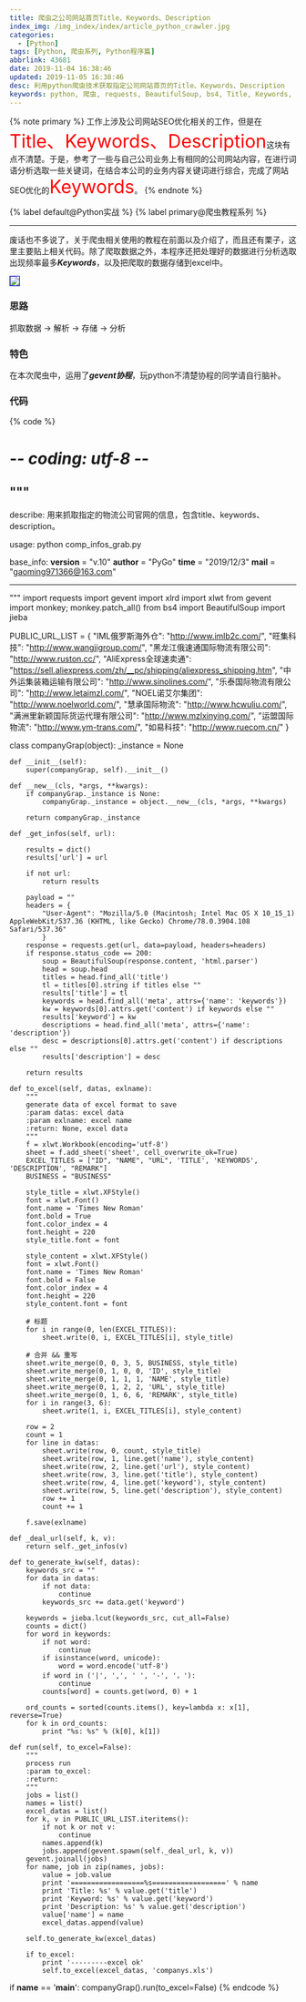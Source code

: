 ```yaml
---
title: 爬虫之公司网站首页Title、Keywords、Description
index_img: /img_index/index/article_python_crawler.jpg
categories:
  - [Python]
tags: [Python, 爬虫系列, Python程序篇]
abbrlink: 43681
date: 2019-11-04 16:38:46
updated: 2019-11-05 16:38:46
desc: 利用python爬虫技术获取指定公司网站首页的Title、Keywords、Description
keywords: python, 爬虫, requests, BeautifulSoup, bs4, Title, Keywords, Description, 脚本, 程序
---
```


{% note primary %}
工作上涉及公司网站SEO优化相关的工作，但是在<font color='red' size=6.5>Title、Keywords、Description</font>这块有点不清楚。于是，参考了一些与自己公司业务上有相同的公司网站内容，在进行词语分析选取一些关键词，在结合本公司的业务内容关键词进行综合，完成了网站SEO优化的<font color='red' size=6.5>Keywords</font>。
{% endnote %}




<!--more-->


{% label default@Python实战 %} {% label primary@爬虫教程系列 %}

<hr />

废话也不多说了，关于爬虫相关使用的教程在前面以及介绍了，而且还有栗子，这里主要贴上相关代码。除了爬取数据之外，本程序还把处理好的数据进行分析选取出现频率最多***Keywords***，以及把爬取的数据存储到excel中。

<img src="article_kwpachong.jpg" style="border:1.5px solid blue"/>

### 思路

抓取数据 -> 解析 -> 存储 -> 分析

### 特色

在本次爬虫中，运用了***gevent协程***，玩python不清楚协程的同学请自行脑补。

### 代码

{% code %}
# -*- coding: utf-8 -*-

"""
------------------------------------------------

describe:
    用来抓取指定的物流公司官网的信息，包含title、keywords、description。

usage:
    python comp_infos_grab.py


base_info:
    __version__ = "v.10"
    __author__ = "PyGo"
    __time__ = "2019/12/3"
    __mail__ = "gaoming971366@163.com"

------------------------------------------------
"""
import requests
import gevent
import xlrd
import xlwt
from gevent import monkey; monkey.patch_all()
from bs4 import BeautifulSoup
import jieba

PUBLIC_URL_LIST = {
    "IML俄罗斯海外仓": "http://www.imlb2c.com/",
    "旺集科技": "http://www.wangjigroup.com/",
    "黑龙江俄速通国际物流有限公司": "http://www.ruston.cc/",
    "AliExpress全球速卖通": "https://sell.aliexpress.com/zh/__pc/shipping/aliexpress_shipping.htm",
    "中外运集装箱运输有限公司": "http://www.sinolines.com/",
    "乐泰国际物流有限公司": "http://www.letaimzl.com/",
    "NOEL诺艾尔集团": "http://www.noelworld.com/",
    "慧承国际物流": "http://www.hcwuliu.com/",
    "满洲里新颖国际货运代理有限公司": "http://www.mzlxinying.com/",
    "运盟国际物流": "http://www.ym-trans.com/",
    "如易科技": "http://www.ruecom.cn/"
}


class companyGrap(object):
    _instance = None

    def __init__(self):
        super(companyGrap, self).__init__()
    
    def __new__(cls, *args, **kwargs):
        if companyGrap._instance is None:
            companyGrap._instance = object.__new__(cls, *args, **kwargs)
    
        return companyGrap._instance
    
    def _get_infos(self, url):
    
        results = dict()
        results['url'] = url
    
        if not url:
            return results
    
        payload = ""
        headers = {
            "User-Agent": "Mozilla/5.0 (Macintosh; Intel Mac OS X 10_15_1) AppleWebKit/537.36 (KHTML, like Gecko) Chrome/78.0.3904.108 Safari/537.36"
            }
        response = requests.get(url, data=payload, headers=headers)
        if response.status_code == 200:
            soup = BeautifulSoup(response.content, 'html.parser')
            head = soup.head
            titles = head.find_all('title')
            tl = titles[0].string if titles else ""
            results['title'] = tl
            keywords = head.find_all('meta', attrs={'name': 'keywords'})
            kw = keywords[0].attrs.get('content') if keywords else ""
            results['keyword'] = kw
            descriptions = head.find_all('meta', attrs={'name': 'description'})
            desc = descriptions[0].attrs.get('content') if descriptions else ""
            results['description'] = desc
    
        return results
    
    def to_excel(self, datas, exlname):
        """
        generate data of excel format to save
        :param datas: excel data
        :param exlname: excel name
        :return: None, excel data
        """
        f = xlwt.Workbook(encoding='utf-8')
        sheet = f.add_sheet('sheet', cell_overwrite_ok=True)
        EXCEL_TITLES = ["ID", "NAME", "URL", 'TITLE', 'KEYWORDS', 'DESCRIPTION', "REMARK"]
        BUSINESS = "BUSINESS"
    
        style_title = xlwt.XFStyle()
        font = xlwt.Font()
        font.name = 'Times New Roman'
        font.bold = True
        font.color_index = 4
        font.height = 220
        style_title.font = font
    
        style_content = xlwt.XFStyle()
        font = xlwt.Font()
        font.name = 'Times New Roman'
        font.bold = False
        font.color_index = 4
        font.height = 220
        style_content.font = font
    
        # 标题
        for i in range(0, len(EXCEL_TITLES)):
            sheet.write(0, i, EXCEL_TITLES[i], style_title)
    
        # 合并 && 重写
        sheet.write_merge(0, 0, 3, 5, BUSINESS, style_title)
        sheet.write_merge(0, 1, 0, 0, 'ID', style_title)
        sheet.write_merge(0, 1, 1, 1, 'NAME', style_title)
        sheet.write_merge(0, 1, 2, 2, 'URL', style_title)
        sheet.write_merge(0, 1, 6, 6, 'REMARK', style_title)
        for i in range(3, 6):
            sheet.write(1, i, EXCEL_TITLES[i], style_content)
    
        row = 2
        count = 1
        for line in datas:
            sheet.write(row, 0, count, style_title)
            sheet.write(row, 1, line.get('name'), style_content)
            sheet.write(row, 2, line.get('url'), style_content)
            sheet.write(row, 3, line.get('title'), style_content)
            sheet.write(row, 4, line.get('keyword'), style_content)
            sheet.write(row, 5, line.get('description'), style_content)
            row += 1
            count += 1
    
        f.save(exlname)
    
    def _deal_url(self, k, v):
        return self._get_infos(v)
    
    def to_generate_kw(self, datas):
        keywords_src = ""
        for data in datas:
            if not data:
                continue
            keywords_src += data.get('keyword')
    
        keywords = jieba.lcut(keywords_src, cut_all=False)
        counts = dict()
        for word in keywords:
            if not word:
                continue
            if isinstance(word, unicode):
                word = word.encode('utf-8')
            if word in ('|', ',', ' ', '-', '，'):
                continue
            counts[word] = counts.get(word, 0) + 1
    
        ord_counts = sorted(counts.items(), key=lambda x: x[1], reverse=True)
        for k in ord_counts:
            print "%s: %s" % (k[0], k[1])
    
    def run(self, to_excel=False):
        """
        process run
        :param to_excel:
        :return:
        """
        jobs = list()
        names = list()
        excel_datas = list()
        for k, v in PUBLIC_URL_LIST.iteritems():
            if not k or not v:
                continue
            names.append(k)
            jobs.append(gevent.spawn(self._deal_url, k, v))
        gevent.joinall(jobs)
        for name, job in zip(names, jobs):
            value = job.value
            print '==================%s==================' % name
            print 'Title: %s' % value.get('title')
            print 'Keyword: %s' % value.get('keyword')
            print 'Description: %s' % value.get('description')
            value['name'] = name
            excel_datas.append(value)
    
        self.to_generate_kw(excel_datas)
    
        if to_excel:
            print '---------excel ok'
            self.to_excel(excel_datas, 'companys.xls')


if __name__ == '__main__':
    companyGrap().run(to_excel=False)
{% endcode %}

